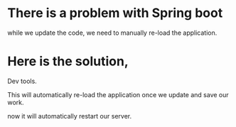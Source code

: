 
# There is a problem with Spring boot
while we update the code, we need to manually re-load the application.


# Here is the solution, 

 Dev tools.

This will automatically re-load the application once we update and save our work. 

now it will automatically restart our server.
